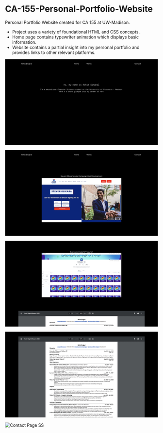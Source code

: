 # CA-155-Personal-Portfolio-Website

Personal Portfolio Website created for CA 155 at UW-Madison. 

- Project uses a variety of foundational HTML and CSS concepts. 
- Home page contains typewriter animation which displays basic information.
- Website contains a partial insight into my personal portfolio and provides links to other relevant platforms.



![Home Page SS](https://github.com/Rohit-Singhal4/CA-155-Personal-Portfolio-Website/blob/main/website%20images/Home.jpg?raw=true)

![Works Page SS 1](https://github.com/Rohit-Singhal4/CA-155-Personal-Portfolio-Website/blob/main/website%20images/Works1.jpg?raw=true)

![Works Page SS 2](https://github.com/Rohit-Singhal4/CA-155-Personal-Portfolio-Website/blob/main/website%20images/Works2.jpg?raw=true)

![Works Page SS 3](https://github.com/Rohit-Singhal4/CA-155-Personal-Portfolio-Website/blob/main/website%20images/Works3.jpg?raw=true)

![Contact Page SS](https://user-images.githubusercontent.com/69062936/162125742-15fa9ad3-d53a-4903-a66c-288b91d09d6b.png)
